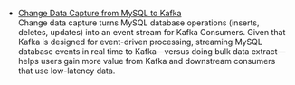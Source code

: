 

* [Change Data Capture from MySQL to Kafka](https://www.striim.com/mysql-to-kafka/)   
Change data capture turns MySQL database operations (inserts, deletes, updates) into an event stream for Kafka Consumers. Given that Kafka is designed for event-driven processing, streaming MySQL database events in real time to Kafka—versus doing bulk data extract— helps users gain more value from Kafka and downstream consumers that use low-latency data.
